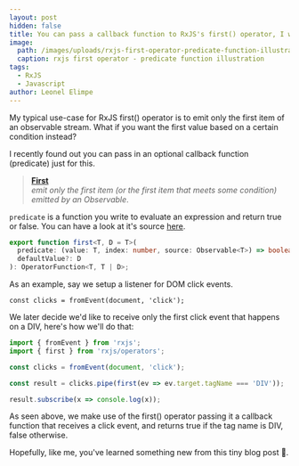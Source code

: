 ```yaml
---
layout: post
hidden: false
title: You can pass a callback function to RxJS's first() operator, I was not aware!
image:
  path: /images/uploads/rxjs-first-operator-predicate-function-illustration.png
  caption: rxjs first operator - predicate function illustration
tags:
  - RxJS
  - Javascript
author: Leonel Elimpe
---
```

My typical use-case for RxJS first() operator is to emit only the first item of an observable stream. What if you want the first value based on a certain condition instead? 

I recently found out you can pass in an optional callback function (predicate) just for this.

> <b>[First](http://reactivex.io/documentation/operators/first.html)</b>  
> <i>emit only the first item (or the first item that meets some condition) emitted by an Observable</i>.

`predicate` is a function you write to evaluate an expression and return true or false. You can have a look at it's source [here](https://github.com/ReactiveX/rxjs/blob/master/src/internal/operators/first.ts).

```typescript
export function first<T, D = T>(
  predicate: (value: T, index: number, source: Observable<T>) => boolean,
  defaultValue?: D
): OperatorFunction<T, T | D>;
```

As an example, say we setup a listener for DOM click events.

`const clicks = fromEvent(document, 'click');` 

We later decide we'd like to receive only the first click event that happens on a DIV, here's how we'll do that:

```typescript
import { fromEvent } from 'rxjs';
import { first } from 'rxjs/operators';

const clicks = fromEvent(document, 'click');

const result = clicks.pipe(first(ev => ev.target.tagName === 'DIV'));

result.subscribe(x => console.log(x));
```

As seen above, we make use of the first() operator passing it a callback function that receives a click event, and returns true if the tag name is DIV, false otherwise.

Hopefully, like me, you've learned something new from this tiny blog post 🙂.